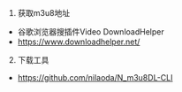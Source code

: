 1. 获取m3u8地址
- 谷歌浏览器搜插件Video DownloadHelper
- https://www.downloadhelper.net/
2. 下载工具
- https://github.com/nilaoda/N_m3u8DL-CLI
